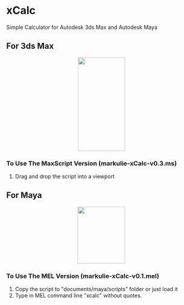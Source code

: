 # xCalc
Simple Calculator for Autodesk 3ds Max and Autodesk Maya

## For 3ds Max

<p align="center">
  <img width="125" height="248" src="https://github.com/markulie/xCalc/blob/master/demo_xCalc_3dsMax.png?raw=true">
</p>


### To Use The MaxScript Version (markulie-xCalc-v0.3.ms)
1. Drag and drop the script into a viewport

## For Maya

<p align="center">
  <img width="126" height="151" src="https://github.com/markulie/xCalc/blob/master/demo_xCalc_Maya.png?raw=true">
</p>

### To Use The MEL Version (markulie-xCalc-v0.1.mel)
1. Copy the script to "documents/maya/scripts" folder or just load it
2. Type in MEL command line "xcalc" without quotes.
